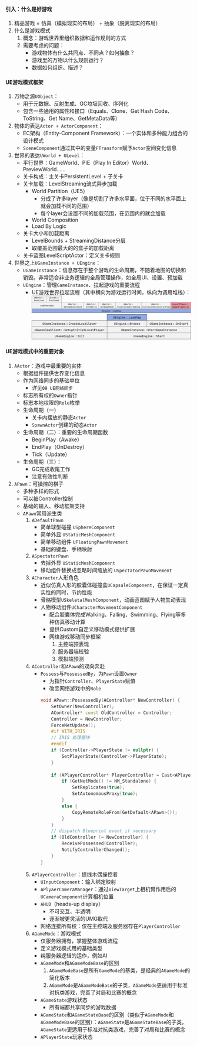 #### 引入：什么是好游戏
1. 精品游戏 = 仿真（模拟现实的布局） + 抽象（脱离现实的布局）
2. 什么是游戏模式
	1. 概念：游戏世界里组织数据和运作规则的方式
	2. 需要考虑的问题：
		- 游戏物体有什么共同点、不同点？如何抽象？
		- 游戏里的万物以什么规则运行？
		- 数据如何组织、描述？
#### UE游戏模式框架
1. 万物之源`UObject`：
	- 用于元数据、反射生成、GC垃圾回收、序列化
	- 包含一些通用的属性和接口（Equals、Clone、Get Hash Code、ToString、Get Name、GetMetaData等）
2. 物体的表达`Actor + ActorComponent`：
	- EC架构（Entity-Component Framework）：一个实体和多种能力组合的设计模式
	- `SceneComponent`通过其中的变量`FTransform`赋予`Actor`空间变化信息
3. 世界的表达`UWorld + ULevel`：
	- 平行世界：GameWorld、PIE（Play In Editor）World、PreviewWorld……
	- 关卡构成：主关卡PersistentLevel + 子关卡
	- 关卡加载：LevelStreaming流式异步加载
		- World Partition（UE5）
			- 分成了许多layer（像是切割了许多水平面，位于不同的水平面上就会加载不同的范围）
			- 每个layer会设置不同的加载范围，在范围内的就会加载
		- World Composition
		- Load By Logic
	- 关卡大小和加载距离
		- LevelBounds + StreamingDistance分层
		- 取覆盖范围最大的的盒子的加载距离
	- 关卡蓝图LevelScriptActor：定义关卡规则
4. 世界之上`UGameInstance + UEngine`：
	- `UGameInstance`：信息存在于整个游戏的生命周期，不随着地图的切换和销毁。非常适合非业务逻辑的全局管理操作，如全局UI、设置、预加载
	- `UEngine`：管理`GameInstance`、拉起游戏的重要流程
		- UE游戏世界拉起流程（其中横向为游戏运行时间，纵向为调用堆栈）：![UE游戏世界拉起流程：LoadMap](./Pictures/UE游戏世界拉起流程：LoadMap.png)![UE游戏世界拉起流程：总览](./Pictures/UE游戏世界拉起流程：总览.png)
#### UE游戏模式中的重要对象
1. `AActor`：游戏中最重要的实体
	- 根据组件提供世界变化信息
	- 作为网络同步的基础单位
		- 详见`09 UE网络同步` 
	- 标志所有权的`Owner`指针
	- 标志本地权限的`Role`枚举
	- 生命周期（一）
		- 关卡内摆放的静态`Actor`
		- `SpawnActor`创建的动态`Actor`
	- 生命周期（二）：重要的生命周期函数
		- BeginPlay（Awake）
		- EndPlay（OnDestroy）
		- Tick（Update）
	- 生命周期（三）：
		- GC完成收尾工作
		- 注意有效性判断
2. `APawn`：可操控的棋子
	- 多种多样的形式
	- 可以被Controller控制
	- 基础的输入、移动框架支持
	- `APawn`常用派生类
		1. `ADefaultPawn`
			- 简单球型碰撞 `USphereComponent`
			- 简单外显 `UStaticMeshComponent`
			- 简单移动组件 `UFloatingPawnMovement`
			- 基础的键盘、手柄映射
		2. `ASpectatorPawn`
			- 去掉外显 `UStaticMeshComponent`
			- 移动组件替换成忽略时间缩放的 `USpectatorPawnMovement`
		3. `ACharacter`人形角色
			- 近似仿真人形的胶囊体碰撞盒`UCapsuleComponent`，在保证一定真实性的同时，节约性能
			- 骨骼模型`USkeletalMeshComponent`，动画蓝图赋予人物生动表现
			- 人物移动组件`UCharacterMovementComponent`
				- 配合胶囊体完成Walking、Falling、Swimming、Flying等多种仿真移动计算
				- 提供Custom自定义移动模式提供扩展
				- 网络游戏移动同步框架
					1. 主控端预表现
					2. 服务器端校验
					3. 模拟端预测
		1. `AController`和`APawn`的双向奔赴
			- `Possess`与`PossessedBy`，为`Pawn`设置`Owner`
				- 为指针`Controller`、`PlayerState`赋值
				- 改变网络游戏中的`Role`
				```C++
				void APawn::PossessedBy(AController* NewController) {
					SetOwner(NewController);
					AController* const OldController = Controller;
					Controller = NewController;
					ForceNetUpdate();
					#if WITH_IRIS
					// IRIS 处理器块
					#endif
					if (Controller->PlayerState != nullptr) {
						SetPlayerState(Controller->PlayerState);
					}
					
					if (APlayerController* PlayerController = Cast<APlayerController>(Controller)) {
						if (GetNetMode() != NM_Standalone) {
							SetReplicates(true);
							SetAutonomousProxy(true);
						}
						else {
							CopyRemoteRoleFrom(GetDefault<APawn>());
						}
					}
    				// dispatch Blueprint event if necessary
					if (OldController != NewController) {
						ReceivePossessed(Controller);
						NotifyControllerChanged();
					}
				}
				```
		1. `APlayerController`：提线木偶操控者
			- `UInputComponent`：输入绑定映射
			- `APlyaerCameraManager`：通过`ViewTarget`上相机臂作用后的`UCameraComponent`计算相机位置
			- `AHUD`（heads-up display）
				- 不可交互、半透明
				- 逐渐被更灵活的UMG取代
			- 网络连接所有权：仅在主控端及服务器存在`PlayerController`
		1. `AGameMode`：游戏模式
			- 仅服务器拥有，掌握整体游戏流程
			- 定义游戏模式用的基础类型
			- 纯服务器逻辑的运作，例如AI
			- `AGameMode`和`AGameModeBase`的区别
				1. `AGameModeBase`是所有`GameMode`的基类，是经典的`AGameMode`的简化版本
				2. `AGameMode`是`AGameModeBase`的子类，`AGameMode`更适用于标准对抗类游戏，完善了对局和比赛的概念
			- `AGameState`游戏状态
				- 所有端都共享同步的游戏数据
			- `AGameState`和`AGameStateBase`的区别（类似于`AGameMode`和`AGameModeBase`的区别）：`AGameState`是`AGameStateBase`的子类，`AGameState`更适用于标准对抗类游戏，完善了对局和比赛的概念
			- `APlayerState`玩家状态